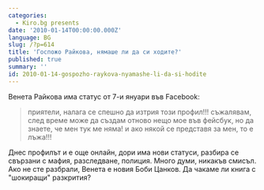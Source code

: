```yaml
---
categories:
  - Kiro.bg presents
date: '2010-01-14T00:00:00.000Z'
language: BG
slug: /?p=614
title: 'Госпожо Райкова, нямаше ли да си ходите?'
published: true
summary: ''
id: 2010-01-14-gospozho-raykova-nyamashe-li-da-si-hodite
---
```


Венета Райкова има статус от 7-и януари във Facebook:

> приятели, налага се спешно да изтрия този профил!!! съжалявам, след време може да създам отново нещо мое във фейсбук, но да знаете, че мен тук ме няма! и ако някой се представя за мен, то е лъжа!!!


Днес профилът и е още онлайн, дори има нови статуси, разбира се свързани с мафия, разследване, полиция. Много думи, никакъв смисъл. Ако не сте разбрали, Венета е новия Боби Цанков. Да чакаме ли книга с "шокиращи" разкрития?
